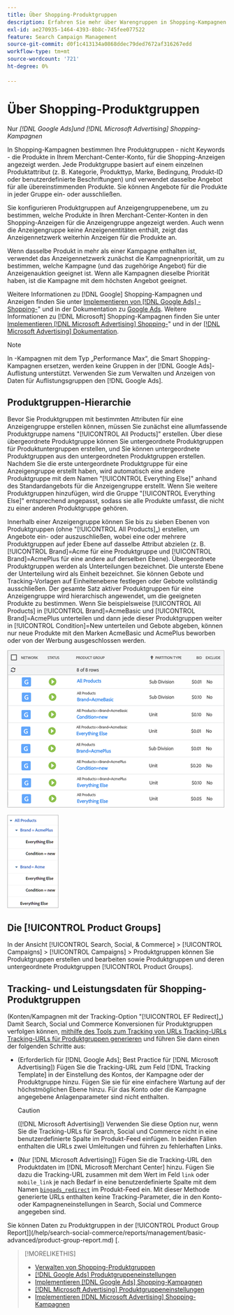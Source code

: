 ```yaml
---
title: Über Shopping-Produktgruppen
description: Erfahren Sie mehr über Warengruppen in Shopping-Kampagnen.
exl-id: ae270935-1464-4393-8b8c-745fee077522
feature: Search Campaign Management
source-git-commit: d0f1c413134a0868ddec79ded7672af316267edd
workflow-type: tm+mt
source-wordcount: '721'
ht-degree: 0%

---
```


# Über Shopping-Produktgruppen

Nur *[!DNL Google Ads]und [!DNL Microsoft Advertising] Shopping-Kampagnen*

In Shopping-Kampagnen bestimmen Ihre Produktgruppen - nicht Keywords - die Produkte in Ihrem Merchant-Center-Konto, für die Shopping-Anzeigen angezeigt werden. Jede Produktgruppe basiert auf einem einzelnen Produktattribut (z. B. Kategorie, Produkttyp, Marke, Bedingung, Produkt-ID oder benutzerdefinierte Beschriftungen) und verwendet dasselbe Angebot für alle übereinstimmenden Produkte. Sie können Angebote für die Produkte in jeder Gruppe ein- oder ausschließen.

Sie konfigurieren Produktgruppen auf Anzeigengruppenebene, um zu bestimmen, welche Produkte in Ihren Merchant-Center-Konten in den Shopping-Anzeigen für die Anzeigengruppe angezeigt werden. Auch wenn die Anzeigengruppe keine Anzeigenentitäten enthält, zeigt das Anzeigennetzwerk weiterhin Anzeigen für die Produkte an.

Wenn dasselbe Produkt in mehr als einer Kampagne enthalten ist, verwendet das Anzeigennetzwerk zunächst die Kampagnenpriorität, um zu bestimmen, welche Kampagne (und das zugehörige Angebot) für die Anzeigenauktion geeignet ist. Wenn alle Kampagnen dieselbe Priorität haben, ist die Kampagne mit dem höchsten Angebot geeignet.

Weitere Informationen zu [!DNL Google] Shopping-Kampagnen und Anzeigen finden Sie unter [Implementieren von  [!DNL Google Ads] -Shopping-](/help/search-social-commerce/campaign-management/special-workflows/google-shopping-campaigns.md)&quot; und in der Dokumentation zu [Google Ads](https://support.google.com/google-ads/answer/3455481?visit_id=638205553638977410-2592024034&rd=1). Weitere Informationen zu [!DNL Microsoft] Shopping-Kampagnen finden Sie unter [Implementieren [!DNL Microsoft Advertising] Shopping-](/help/search-social-commerce/campaign-management/special-workflows/microsoft-shopping-campaigns.md)&quot; und in der [[!DNL Microsoft Advertising] Dokumentation](https://help.bingads.microsoft.com/#apex/3/en/50903/1-500).

>[!NOTE]
>
>In -Kampagnen mit dem Typ „Performance Max“, die Smart Shopping-Kampagnen ersetzen, werden keine Gruppen in der [!DNL Google Ads]-Auflistung unterstützt. Verwenden Sie zum Verwalten und Anzeigen von Daten für Auflistungsgruppen den [!DNL Google Ads].

## Produktgruppen-Hierarchie

Bevor Sie Produktgruppen mit bestimmten Attributen für eine Anzeigengruppe erstellen können, müssen Sie zunächst eine allumfassende Produktgruppe namens &quot;[!UICONTROL All Products]&quot; erstellen. Über diese übergeordnete Produktgruppe können Sie untergeordnete Produktgruppen für Produktuntergruppen erstellen, und Sie können untergeordnete Produktgruppen aus den untergeordneten Produktgruppen erstellen. Nachdem Sie die erste untergeordnete Produktgruppe für eine Anzeigengruppe erstellt haben, wird automatisch eine andere Produktgruppe mit dem Namen &quot;[!UICONTROL Everything Else]&quot; anhand des Standardangebots für die Anzeigengruppe erstellt. Wenn Sie weitere Produktgruppen hinzufügen, wird die Gruppe &quot;[!UICONTROL Everything Else]&quot; entsprechend angepasst, sodass sie alle Produkte umfasst, die nicht zu einer anderen Produktgruppe gehören.

Innerhalb einer Anzeigengruppe können Sie bis zu sieben Ebenen von Produktgruppen (ohne &quot;[!UICONTROL All Products]„) erstellen, um Angebote ein- oder auszuschließen, wobei eine oder mehrere Produktgruppen auf jeder Ebene auf dasselbe Attribut abzielen (z. B. [!UICONTROL Brand]=Acme für eine Produktgruppe und [!UICONTROL Brand]=AcmePlus für eine andere auf derselben Ebene). Übergeordnete Produktgruppen werden als Unterteilungen bezeichnet. Die unterste Ebene der Unterteilung wird als Einheit bezeichnet. Sie können Gebote und Tracking-Vorlagen auf Einheitenebene festlegen oder Gebote vollständig ausschließen. Der gesamte Satz aktiver Produktgruppen für eine Anzeigengruppe wird hierarchisch angewendet, um die geeigneten Produkte zu bestimmen. Wenn Sie beispielsweise [!UICONTROL All Products] in [!UICONTROL Brand]=AcmeBasic und [!UICONTROL Brand]=AcmePlus unterteilen und dann jede dieser Produktgruppen weiter in [!UICONTROL Condition]=New unterteilen und Gebote abgeben, können nur neue Produkte mit den Marken AcmeBasic und AcmePlus beworben oder von der Werbung ausgeschlossen werden.

![Beispiel eines Produktgruppensatzes](/help/search-social-commerce/assets/product-group-list.png "Beispiel eines Produktgruppensatzes")

![Beispiel für eine Produktgruppenhierarchie](/help/search-social-commerce/assets/product-group-tree.png "Beispiel-Produktgruppenhierarchie")

## Die [!UICONTROL Product Groups]

In der Ansicht [!UICONTROL Search, Social, & Commerce] > [!UICONTROL Campaigns] > [!UICONTROL Campaigns] > Produktgruppen können Sie Produktgruppen erstellen und bearbeiten sowie Produktgruppen und deren untergeordnete Produktgruppen [!UICONTROL Product Groups].

## Tracking- und Leistungsdaten für Shopping-Produktgruppen

(Konten/Kampagnen mit der Tracking-Option &quot;[!UICONTROL EF Redirect]„) Damit Search, Social und Commerce Konversionen für Produktgruppen verfolgen können, [mithilfe des Tools zum Tracking von URLs Tracking-URLs Tracking-URLs für Produktgruppen generieren](/help/search-social-commerce/tools/click-tracking-url-generate.md) und führen Sie dann einen der folgenden Schritte aus:

* (Erforderlich für [!DNL Google Ads]; Best Practice für [!DNL Microsoft Advertising]) Fügen Sie die Tracking-URL zum Feld [!DNL Tracking Template] in der Einstellung des Kontos, der Kampagne oder der Produktgruppe hinzu. Fügen Sie sie für eine einfachere Wartung auf der höchstmöglichen Ebene hinzu. Für das Konto oder die Kampagne angegebene Anlagenparameter sind nicht enthalten.

  >[!CAUTION]
  >
  >([!DNL Microsoft Advertising]) Verwenden Sie diese Option nur, wenn Sie die Tracking-URLs für Search, Social und Commerce nicht in eine benutzerdefinierte Spalte im Produkt-Feed einfügen. In beiden Fällen enthalten die URLs zwei Umleitungen und führen zu fehlerhaften Links.

* (Nur [!DNL Microsoft Advertising]) Fügen Sie die Tracking-URL den Produktdaten im [!DNL Microsoft Merchant Center] hinzu. Fügen Sie dazu die Tracking-URL zusammen mit dem Wert im Feld `link` oder `mobile_link` je nach Bedarf in eine benutzerdefinierte Spalte mit dem Namen [`bingads_redirect`](https://help.ads.microsoft.com/#apex/3/en/51084/0) im Produkt-Feed ein. Mit dieser Methode generierte URLs enthalten keine Tracking-Parameter, die in den Konto- oder Kampagneneinstellungen in Search, Social und Commerce angegeben sind.

Sie können Daten zu Produktgruppen in der [!UICONTROL Product Group Report]](/help/search-social-commerce/reports/management/basic-advanced/product-group-report.md) [.

>[!MORELIKETHIS]
>
>* [Verwalten von Shopping-Produktgruppen](product-group-manage.md)
>* [[!DNL Google Ads] Produktgruppeneinstellungen](product-group-settings-google.md)
>* [Implementieren [!DNL Google Ads] Shopping-Kampagnen](/help/search-social-commerce/campaign-management/special-workflows/google-shopping-campaigns.md)
>* [[!DNL Microsoft Advertising] Produktgruppeneinstellungen](product-group-settings-microsoft.md)
>* [Implementieren [!DNL Microsoft Advertising] Shopping-Kampagnen](/help/search-social-commerce/campaign-management/special-workflows/microsoft-shopping-campaigns.md)
